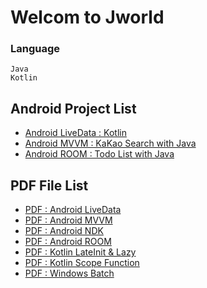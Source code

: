 # Welcom to Jworld

### Language
```
Java
Kotlin
```
## Android Project List
* [Android LiveData : Kotlin](https://github.com/yongtaii/yongapps/tree/master/Android-LiveDataBasic)
* [Android MVVM : KaKao Search with Java](https://github.com/yongtaii/yongapps/tree/master/AndroidMVVM-Yongapp-KakaoSearch)
* [Android ROOM : Todo List with Java](https://github.com/yongtaii/yongapps/tree/master/AndroidRoom-Yongapp-TodoList)

## PDF File List
* [PDF : Android LiveData](https://github.com/yongtaii/yongapps/tree/master/PDF)
* [PDF : Android MVVM](https://github.com/yongtaii/yongapps/tree/master/PDF)
* [PDF : Android NDK](https://github.com/yongtaii/yongapps/tree/master/PDF)
* [PDF : Android ROOM](https://github.com/yongtaii/yongapps/tree/master/PDF)
* [PDF : Kotlin LateInit & Lazy](https://github.com/yongtaii/yongapps/tree/master/PDF)
* [PDF : Kotlin Scope Function](https://github.com/yongtaii/yongapps/tree/master/PDF)
* [PDF : Windows Batch](https://github.com/yongtaii/yongapps/tree/master/PDF)




